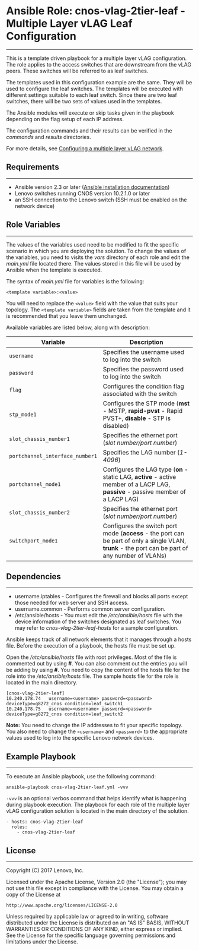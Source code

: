# Ansible Role: cnos-vlag-2tier-leaf - Multiple Layer vLAG Leaf Configuration
---
<add role description below>

This is a template driven playbook for a multiple layer vLAG configuration. The role applies to the access switches that are downstream from the vLAG peers. These switches will be referred to as leaf switches.

The templates used in this configuration example are the same. They will be used to configure the leaf switches. The templates will be executed with different settings suitable to each leaf switch. Since there are two leaf switches, there will be two sets of values used in the templates.

The Ansible modules will execute or skip tasks given in the playbook depending on the flag setup of each IP address.

The configuration commands and their results can be verified in the *commands* and *results* directories.

For more details, see [Configuring a multiple layer vLAG network](http://systemx.lenovofiles.com/help/index.jsp?topic=%2Fcom.lenovo.switchmgt.ansible.doc%2Fconfiguring_a_multiple_layer_vlag_using_ansible.html&cp=0_3_1_0_7).


## Requirements
---
<add role requirements information below>

- Ansible version 2.3 or later ([Ansible installation documentation](http://docs.ansible.com/ansible/intro_installation.html))
- Lenovo switches running CNOS version 10.2.1.0 or later
- an SSH connection to the Lenovo switch (SSH must be enabled on the network device)


## Role Variables
---
<add role variables information below>

The values of the variables used need to be modified to fit the specific scenario in which you are deploying the solution. To change the values of the variables, you need to visits the *vars* directory of each role and edit the *main.yml* file located there. The values stored in this file will be used by Ansible when the template is executed.

The syntax of *main.yml* file for variables is the following:

```
<template variable>:<value>
```

You will need to replace the `<value>` field with the value that suits your topology. The `<template variable>` fields are taken from the template and it is recommended that you leave them unchanged.

Available variables are listed below, along with description:

Variable | Description
--- | ---
`username` | Specifies the username used to log into the switch
`password` | Specifies the password used to log into the switch
`flag` | Configures the condition flag associated with the switch
`stp_mode1` | Configures the STP mode (**mst** - MSTP, **rapid-pvst** - Rapid PVST+, **disable** - STP is disabled)
`slot_chassis_number1` | Specifies the ethernet port (*slot number/port number*)
`portchannel_interface_number1` | Specifies the LAG number (*1-4096*)
`portchannel_mode1` | Configures the LAG type (**on** - static LAG, **active** - active member of a LACP LAG, **passive** - passive member of a LACP LAG)
`slot_chassis_number2` | Specifies the ethernet port (*slot number/port number*)
`switchport_mode1` | Configures the switch port mode (**access** - the port can be part of only a single VLAN, **trunk** - the port can be part of any number of VLANs)


## Dependencies
---
<add dependencies information below>

- username.iptables - Configures the firewall and blocks all ports except those needed for web server and SSH access.
- username.common - Performs common server configuration.
- /etc/ansible/hosts - You must edit the */etc/ansible/hosts* file with the device information of the switches designated as leaf switches. You may refer to *cnos-vlag-2tier-leaf-hosts* for a sample configuration.

Ansible keeps track of all network elements that it manages through a hosts file. Before the execution of a playbook, the hosts file must be set up.

Open the */etc/ansible/hosts* file with root privileges. Most of the file is commented out by using **#**. You can also comment out the entries you will be adding by using **#**. You need to copy the content of the hosts file for the role into the */etc/ansible/hosts* file. The sample hosts file for the role is located in the main directory.

```
[cnos-vlag-2tier-leaf]
10.240.178.74   username=<username> password=<password> deviceType=g8272_cnos condition=leaf_switch1
10.240.178.75   username=<username> password=<password> deviceType=g8272_cnos condition=leaf_switch2
```
**Note:** You need to change the IP addresses to fit your specific topology. You also need to change the `<username>` and `<password>` to the appropriate values used to log into the specific Lenovo network devices.


## Example Playbook
---
<add playbook samples below>

To execute an Ansible playbook, use the following command:

```
ansible-playbook cnos-vlag-2tier-leaf.yml -vvv
```

`-vvv` is an optional verbos command that helps identify what is happening during playbook execution. The playbook for each role of the multiple layer vLAG configuration solution is located in the main directory of the solution.

```
- hosts: cnos-vlag-2tier-leaf
  roles:
    - cnos-vlag-2tier-leaf
```


## License
---
<add license information below>
Copyright (C) 2017 Lenovo, Inc.

Licensed under the Apache License, Version 2.0 (the "License");
you may not use this file except in compliance with the License.
You may obtain a copy of the License at

    http://www.apache.org/licenses/LICENSE-2.0

Unless required by applicable law or agreed to in writing, software
distributed under the License is distributed on an "AS IS" BASIS,
WITHOUT WARRANTIES OR CONDITIONS OF ANY KIND, either express or implied.
See the License for the specific language governing permissions and
limitations under the License.
